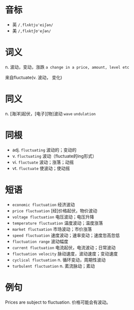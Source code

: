 # 音标

- 英 `/ˌflʌktju'eiʃən/`
- 美 `/,flʌktʃʊ'eʃən/`

# 词义

n. 波动，变动，涨跌
`a change in a price, amount, level etc`



来自fluctuate(v. 波动， 变化)

# 同义

n. [海洋]起伏，[电子][物]波动
`wave` `undulation`

# 同根

- adj. `fluctuating` 波动的；变动的
- v. `fluctuating` 波动（fluctuate的ing形式）
- vi. `fluctuate` 波动；涨落；动摇
- vt. `fluctuate` 使波动；使动摇

# 短语

- `economic fluctuation` 经济波动
- `price fluctuation` [经]价格起伏，物价波动
- `voltage fluctuation` 电压波动；电压升降
- `temperature fluctuation` 温度波动；温度涨落
- `market fluctuation` 市场波动；市价涨落
- `speed fluctuation` 速度波动；速率变动；速度忽高忽低
- `fluctuation range` 波动幅度
- `current fluctuation` 电流起伏，电流波动；日常波动
- `fluctuation velocity` 脉动速度，波动速度；变动速度
- `cyclical fluctuation` n. 循环变动，周期性波动
- `turbulent fluctuation` n. 紊流脉动；紊动

# 例句

Prices are subject to fluctuation.
价格可能会有波动。


